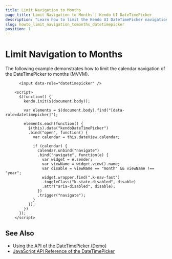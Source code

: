 ```yaml
---
title: Limit Navigation to Months
page_title: Limit Navigation to Months | Kendo UI DateTimePicker
description: "Learn how to limit the Kendo UI DateTimePicker navigation to months only."
slug: howto_limit_navigation_tomonths_datetimepicker
position: 1
---
```


# Limit Navigation to Months

The following example demonstrates how to limit the calendar navigation of the DateTimePicker to months (MVVM).

```dojo
      <input data-role="datetimepicker" />

    <script>
      $(function() {
        kendo.init($(document.body));

        var elements = $(document.body).find("[data-role=datetimepicker]");

        elements.each(function() {
          $(this).data("kendoDateTimePicker")
          .bind("open", function() {
            var calendar = this.dateView.calendar;

            if (calendar) {
              calendar.unbind("navigate")
              .bind("navigate", function(e) {
                var widget = e.sender;
                var viewName = widget.view().name;
                var disable = viewName == "month" && viewName !== "year";
                widget.wrapper.find(".k-nav-fast")
                .toggleClass("k-state-disabled", disable)
                .attr("aria-disabled", disable);
              })
              .trigger("navigate");
            }
          });
        })
      });
    </script>
```

## See Also

* [Using the API of the DateTimePicker (Demo)](https://demos.telerik.com/kendo-ui/datetimepicker/api)
* [JavaScript API Reference of the DateTimePicker](/api/javascript/ui/datetimepicker)
